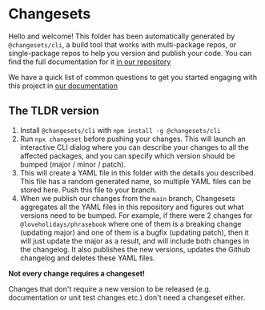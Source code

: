 # Changesets

Hello and welcome! This folder has been automatically generated by `@changesets/cli`, a build tool that works
with multi-package repos, or single-package repos to help you version and publish your code. You can
find the full documentation for it [in our repository](https://github.com/changesets/changesets)

We have a quick list of common questions to get you started engaging with this project in
[our documentation](https://github.com/changesets/changesets/blob/main/docs/common-questions.md)

## The TLDR version

1. Install `@changesets/cli` with `npm install -g @changesets/cli`
2. Run `npx changeset` before pushing your changes. This will launch an interactive CLI dialog where you can describe your changes to all the affected packages, and you can specify which version should be bumped (major / minor / patch).
3. This will create a YAML file in this folder with the details you described. This file has a random generated name, so multiple YAML files can be stored here. Push this file to your branch.
4. When we publish our changes from the `main` branch, Changesets aggregates all the YAML files in this repository and figures out what versions need to be bumped. For example, if there were 2 changes for `@loveholidays/phrasebook` where one of them is a breaking change (updating major) and one of them is a bugfix (updating patch), then it will just update the major as a result, and will include both changes in the changelog. It also publishes the new versions, updates the Github changelog and deletes these YAML files.

**Not every change requires a changeset!**

Changes that don't require a new version to be released (e.g. documentation or unit test changes etc.) don't need a changeset either.
